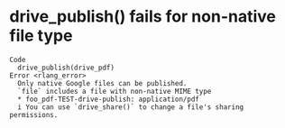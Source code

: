 # drive_publish() fails for non-native file type

    Code
      drive_publish(drive_pdf)
    Error <rlang_error>
      Only native Google files can be published.
      `file` includes a file with non-native MIME type
      * foo_pdf-TEST-drive-publish: application/pdf
      i You can use `drive_share()` to change a file's sharing permissions.

